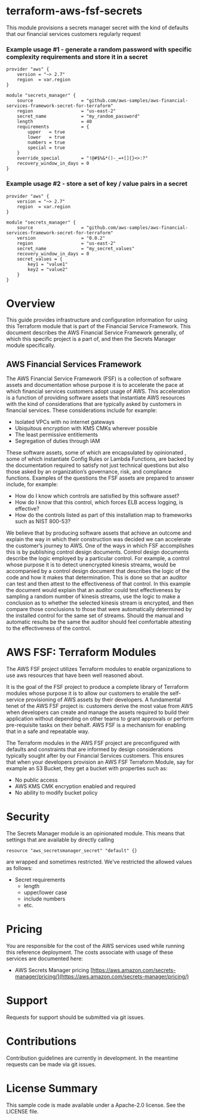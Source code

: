# terraform-aws-fsf-secrets

This module provisions a secrets manager secret with the kind of defaults that our financial services customers regularly request

### Example usage #1 - generate a random password with specific complexity requirements and store it in a secret

    provider "aws" {
        version = "~> 2.7"
        region  = var.region
    }

    module "secrets_manager" {
        source                  = "github.com/aws-samples/aws-financial-services-framework-secret-for-terraform"
        region                  = "us-east-2"
        secret_name             = "my_random_password"
        length                  = 40
        requirements            = {
            upper   = true
            lower   = true
            numbers = true
            special = true
        }
        override_special        = "!@#$%&*()-_=+[]{}<>:?"
        recovery_window_in_days = 0
    }

### Example usage #2 - store a set of key / value pairs in a secret

    provider "aws" {
        version = "~> 2.7"
        region  = var.region
    }

    module "secrets_manager" {
        source                  = "github.com/aws-samples/aws-financial-services-framework-secret-for-terraform"
        version                 = "0.0.2"
        region                  = "us-east-2"
        secret_name             = "my_secret_values"
        recovery_window_in_days = 0
        secret_values = {
            key1 = "value1"
            key2 = "value2"
        }
    }

# Overview

This guide provides infrastructure and configuration information for using this Terraform module that is part of the Financial Service Framework. This document describes the AWS Financial Service Framework generally, of which this specific project is a part of, and then the Secrets Manager module specifically.

## AWS Financial Services Framework

The AWS Financial Service Framework (FSF) is a collection of software assets and documentation whose purpose it is to accelerate the pace at which financial services customers adopt usage of AWS. This acceleration is a function of providing software assets that instantiate AWS resources with the kind of considerations that are typically asked by customers in financial services. These considerations include for example:

- Isolated VPCs with no internet gateways
- Ubiquitous encryption with KMS CMKs wherever possible
- The least permissive entitlements
- Segregation of duties through IAM

These software assets, some of which are encapsulated by opinionated , some of which instantiate Config Rules or Lambda Functions, are backed by the documentation required to satisfy not just technical questions but also those asked by an organization’s governance, risk, and compliance functions. Examples of the questions the FSF assets are prepared to answer include, for example:

- How do I know which controls are satisfied by this software asset?
- How do I know that this control, which forces ELB access logging, is effective?
- How do the controls listed as part of this installation map to frameworks such as NIST 800-53?

We believe that by producing software assets that achieve an outcome and explain the way in which their construction was decided we can accelerate the customer’s journey to AWS. One of the ways in which FSF accomplishes this is by publishing control design documents. Control design documents describe the logic employed by a particular control. For example, a control whose purpose it is to detect unencrypted kinesis streams, would be accompanied by a control design document that describes the logic of the code and how it makes that determination. This is done so that an auditor can test and then attest to the effectiveness of that control. In this example the document would explain that an auditor could test effectiveness by sampling a random number of kinesis streams, use the logic to make a conclusion as to whether the selected kinesis stream is encrypted, and then compare those conclusions to those that were automatically determined by the installed control for the same set of streams. Should the manual and automatic results be the same the auditor should feel comfortable attesting to the effectiveness of the control.

# AWS FSF: Terraform Modules

The AWS FSF project utilizes Terraform modules to enable organizations to use aws resources that have been well reasoned about.

It is the goal of the FSF project to produce a complete library of Terraform modules whose purpose it is to allow our customers to enable the self-service provisioning of AWS assets by their developers. A fundamental tenet of the AWS FSF project is: customers derive the most value from AWS when developers can create and manage the assets required to build their application without depending on other teams to grant approvals or perform pre-requisite tasks on their behalf. AWS FSF is a mechanism for enabling that in a safe and repeatable way.

The Terraform modules in the AWS FSF project are preconfigured with defaults and constraints that are informed by design considerations typically sought after by our Financial Services customers. This ensures that when your developers provision an AWS FSF Terraform Module, say for example an S3 Bucket, they get a bucket with properties such as:

- No public access
- AWS KMS CMK encryption enabled and required
- No ability to modify bucket policy

# Security

The Secrets Manager module is an opinionated module. This means that settings that are available by directly calling

    resource "aws_secretsmanager_secret" "default" {}

are wrapped and sometimes restricted. We've restricted the allowed values as follows:

- Secret requirements
  - length
  - upper/lower case
  - include numbers
  - etc.

# Pricing

You are responsible for the cost of the AWS services used while running this reference deployment. The costs associate with usage of these services are documented here:

- AWS Secrets Manager pricing [https://aws.amazon.com/secrets-manager/pricing/](https://aws.amazon.com/secrets-manager/pricing/)

# Support

Requests for support should be submitted via git issues.

# Contributions

Contribution guidelines are currently in development. In the meantime requests can be made via git issues.

# License Summary

This sample code is made available under a Apache-2.0 license. See the LICENSE file.
